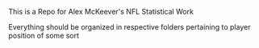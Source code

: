 This is a Repo for Alex McKeever's NFL Statistical Work

Everything should be organized in respective folders pertaining to player position of some sort
